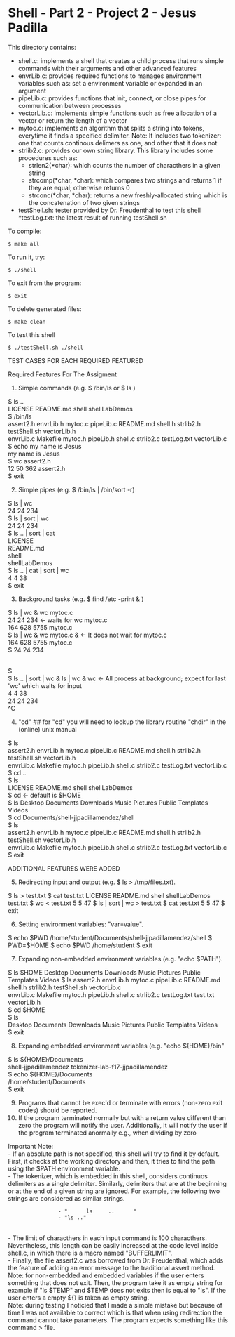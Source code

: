

# Shell - Part 2 - Project 2 - Jesus Padilla #

This directory contains:
* shell.c: implements a shell that creates a child process that runs simple commands with their arguments and other advanced features
* envrLib.c: provides required functions to manages environment variables such as: set a environment variable or expanded in an argument
* pipeLib.c: provides functions that init, connect, or close pipes for communication between processes
* vectorLib.c: implements simple functions such as free allocation of a vector or return the length of a vector
* mytoc.c: implements an algorithm that splits a string into tokens, everytime it finds a specified
  delimiter. Note: It includes two tokenizer: one that counts continous delimers as one, and other that it does not
* strlib2.c: provides our own string library. This library includes some procedures such as:
    - strlen2(*char): which counts the number of characthers in a given string
    - strcomp(*char, *char): which compares two strings and returns 1 if they are equal; otherwise returns 0
    - strconc(*char, *char): returns a new freshly-allocated string which is the concatenation of two given strings
* testShell.sh: tester provided by Dr. Freudenthal to test this shell
*testLog.txt: the latest result of running testShell.sh

To compile:
~~~
$ make all
~~~

To run it, try:
~~~
$ ./shell
~~~

To exit from the program:
~~~
$ exit
~~~

To delete generated files:
~~~
$ make clean
~~~

To test this shell
~~~
$ ./testShell.sh ./shell
~~~

TEST CASES FOR EACH REQUIRED FEATURED
  
Required Features For The Assigment
1. Simple commands (e.g. $ /bin/ls or $ ls )<br />
 
$ ls ..<br />
LICENSE  README.md  shell  shellLabDemos<br />
$ /bin/ls<br />
assert2.h  envrLib.h  mytoc.c  pipeLib.c  README.md  shell.h    strlib2.h    testShell.sh  vectorLib.h<br />
envrLib.c  Makefile   mytoc.h  pipeLib.h  shell.c    strlib2.c  testLog.txt  vectorLib.c<br />
$ echo my name is Jesus<br />
my name is Jesus<br />
$ wc assert2.h<br />
 12  50 362 assert2.h<br />
$ exit<br />

2. Simple pipes (e.g. $ /bin/ls | /bin/sort -r)

$ ls | wc<br />
     24      24     234<br />
$ ls | sort | wc<br />
     24      24     234<br />
$ ls .. | sort | cat<br />
LICENSE<br />
README.md<br />
shell<br />
shellLabDemos<br />
$ ls .. | cat | sort | wc<br />
      4       4      38<br />
$ exit<br />

3. Background tasks (e.g. $ find /etc -print & )

$ ls | wc & wc mytoc.c<br />
     24      24     234           <- waits for wc mytoc.c<br />
 164  628 5755 mytoc.c<br />
$ ls | wc & wc mytoc.c &          <- It does not wait for mytoc.c<br />
 164  628 5755 mytoc.c<br />
$      24      24     234<br /><br />

$ <br />
$ ls .. | sort | wc & ls | wc & wc  <- All process at background; expect for last 'wc' which waits for input<br />
      4       4      38<br />
     24      24     234<br />
^C<br />

4. "cd" ## for "cd" you will need to lookup the library routine "chdir" in the (online) unix manual

$ ls <br />
assert2.h  envrLib.h  mytoc.c  pipeLib.c  README.md  shell.h    strlib2.h    testShell.sh  vectorLib.h<br />
envrLib.c  Makefile   mytoc.h  pipeLib.h  shell.c    strlib2.c  testLog.txt  vectorLib.c<br />
$ cd ..<br />
$ ls<br />
LICENSE  README.md  shell  shellLabDemos<br />
$ cd                      <- default is $HOME<br />
$ ls
Desktop  Documents  Downloads  Music  Pictures  Public  Templates  Videos<br />
$ cd Documents/shell-jjpadillamendez/shell<br />
$ ls<br />
assert2.h  envrLib.h  mytoc.c  pipeLib.c  README.md  shell.h    strlib2.h    testShell.sh  vectorLib.h<br />
envrLib.c  Makefile   mytoc.h  pipeLib.h  shell.c    strlib2.c  testLog.txt  vectorLib.c<br />
$ exit<br />

ADDITIONAL FEATURES WERE ADDED 

5. Redirecting input and output (e.g. $ ls > /tmp/files.txt).

$ ls > test.txt
$ cat test.txt
LICENSE
README.md
shell
shellLabDemos
test.txt
$ wc < test.txt
 5  5 47
$ ls | sort | wc > test.txt
$ cat test.txt
      5       5      47
$ exit

6. Setting environment variables: "var=value".

$ echo $PWD
/home/student/Documents/shell-jjpadillamendez/shell
$ PWD=$HOME
$ echo $PWD
/home/student
$ exit

7. Expanding non-embedded environment variables (e.g. "echo $PATH").

$ ls $HOME
Desktop  Documents  Downloads  Music  Pictures  Public  Templates  Videos
$ ls
assert2.h  envrLib.h  mytoc.c  pipeLib.c  README.md  shell.h    strlib2.h    testShell.sh  vectorLib.c<br />
envrLib.c  Makefile   mytoc.h  pipeLib.h  shell.c    strlib2.c  testLog.txt  test.txt      vectorLib.h<br />
$ cd $HOME<br />
$ ls<br />
Desktop  Documents  Downloads  Music  Pictures  Public  Templates  Videos<br />
$ exit<br />

8. Expanding embedded environment variables (e.g. "echo ${HOME}/bin"

$ ls ${HOME}/Documents<br />
shell-jjpadillamendez  tokenizer-lab-f17-jjpadillamendez<br />
$ echo ${HOME}/Documents<br />
/home/student/Documents<br />
$ exit<br />

9. Programs that cannot be exec'd or terminate with errors (non-zero exit codes) should be reported.<br />
1. If the program terminated normally but with a return value different than zero the program will notify the user. Additionally, It will notify the user if the program terminated anormally e.g., when dividing by zero<br />

        
Important Note: 
 <br />- If an absolute path is not specified, this shell will try to find it by default. First, it checks at the working directory and then, it tries to find the path using the $PATH environment variable.
 <br />- The tokenizer, which is embedded in this shell, considers continuos delimiters as a single delimiter. Similarly, delimiters that are at the beginning or at the end of a given string are ignored. For example, the following two strings are considered as similar strings.
    
                    - "      ls     ..      "
                    - "ls .."
                    
 <br />- The limit of characthers in each input command is 100 characthers. Nevertheless, this length can be easily increased at the code level inside shell.c, in which there is a macro named "BUFFERLIMIT".
 <br />- Finally, the file assert2.c was borrowed from Dr. Freudenthal, which adds the feature of adding an error message to the traditional assert method.
 <br /> Note: for non-embedded and embedded variables if the user enters something that does not exit. Then, the program take it as
 empty string for example if "ls $TEMP"  and $TEMP does not exits then is equal to "ls". If the user enters a empty ${} is taken as empty string.
 <br /> Note: during testing I noticied that I made a simple mistake but because of time I was not available to correct which is that when using redirection the command cannot take parameters. The program expects something like this command > file.
    
